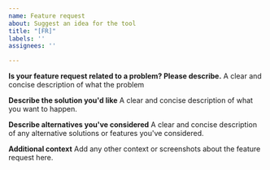 ```yaml
---
name: Feature request
about: Suggest an idea for the tool
title: "[FR]"
labels: ''
assignees: ''

---
```


**Is your feature request related to a problem? Please describe.**
A clear and concise description of what the problem 

**Describe the solution you'd like**
A clear and concise description of what you want to happen.

**Describe alternatives you've considered**
A clear and concise description of any alternative solutions or features you've considered.

**Additional context**
Add any other context or screenshots about the feature request here.
